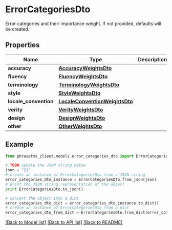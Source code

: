 # ErrorCategoriesDto

Error categories and their importance weight. If not provided, defaults will be created.

## Properties

| Name                  | Type                                                            | Description | Notes      |
| --------------------- | --------------------------------------------------------------- | ----------- | ---------- |
| **accuracy**          | [**AccuracyWeightsDto**](AccuracyWeightsDto.md)                 |             | [optional] |
| **fluency**           | [**FluencyWeightsDto**](FluencyWeightsDto.md)                   |             | [optional] |
| **terminology**       | [**TerminologyWeightsDto**](TerminologyWeightsDto.md)           |             | [optional] |
| **style**             | [**StyleWeightsDto**](StyleWeightsDto.md)                       |             | [optional] |
| **locale_convention** | [**LocaleConventionWeightsDto**](LocaleConventionWeightsDto.md) |             | [optional] |
| **verity**            | [**VerityWeightsDto**](VerityWeightsDto.md)                     |             | [optional] |
| **design**            | [**DesignWeightsDto**](DesignWeightsDto.md)                     |             | [optional] |
| **other**             | [**OtherWeightsDto**](OtherWeightsDto.md)                       |             | [optional] |

## Example

```python
from phrasetms_client.models.error_categories_dto import ErrorCategoriesDto

# TODO update the JSON string below
json = "{}"
# create an instance of ErrorCategoriesDto from a JSON string
error_categories_dto_instance = ErrorCategoriesDto.from_json(json)
# print the JSON string representation of the object
print ErrorCategoriesDto.to_json()

# convert the object into a dict
error_categories_dto_dict = error_categories_dto_instance.to_dict()
# create an instance of ErrorCategoriesDto from a dict
error_categories_dto_from_dict = ErrorCategoriesDto.from_dict(error_categories_dto_dict)
```

[[Back to Model list]](../README.md#documentation-for-models) [[Back to API list]](../README.md#documentation-for-api-endpoints) [[Back to README]](../README.md)
